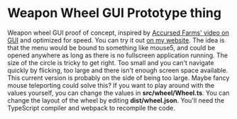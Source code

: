 # Weapon Wheel GUI Prototype thing
Weapon wheel GUI proof of concept, inspired by [Accursed Farms' video on GUI](https://youtu.be/AItTqnTsVjA) and optimized for speed.
You can try it out [on my website](http://www.hydrateyourself.moe/pages/weaponwheelgui/).
The idea is that the menu would be bound to something like mouse5,
and could be opened anywhere as long as there is no fullscreen application running.
The size of the circle is tricky to get right.
Too small and you can't navigate quickly by flicking,
too large and there isn't enough screen space available.
This current version is probably on the side of being too large.
Maybe fancy mouse teleporting could solve this?
If you want to play around with the values yourself,
you can change the values in **src/wheel/Wheel.ts**.
You can change the layout of the wheel by editing **dist/wheel.json**.
You'll need the TypeScript compiler and webpack to recompile the code.
